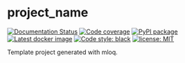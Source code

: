 # project_name
[![Documentation Status](https://readthedocs.org/projects/fragile/badge/?version=latest)](https://project_name.readthedocs.io/en/latest/?badge=latest)
[![Code coverage](https://codecov.io/github/gh_owner/project_name/coverage.svg)](https://codecov.io/github/gh_owner/project_name)
[![PyPI package](https://badgen.net/pypi/v/project_name)](https://pypi.org/project/project_name/)
[![Latest docker image](https://badgen.net/docker/pulls/gh_owner/project_name)](https://hub.docker.com/r/gh_owner/project_name/tags)
[![Code style: black](https://img.shields.io/badge/code%20style-black-000000.svg)](https://github.com/ambv/black)
[![license: MIT](https://img.shields.io/badge/license-MIT-green.svg)](https://opensource.org/licenses/MIT)

Template project generated with mloq.
